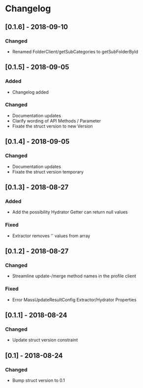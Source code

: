 # Changelog

## [0.1.6] - 2018-09-10
### Changed
- Renamed FolderClient/getSubCategories to getSubFolderById

## [0.1.5] - 2018-09-05
### Added
- Changelog added

### Changed
- Documentation updates
- Clarify wording of API Methods / Parameter
- Fixate the struct version to new Version

## [0.1.4] - 2018-09-05
### Changed
- Documentation updates
- Fixate the struct version temporary

## [0.1.3] - 2018-08-27
### Added
- Add the possibility Hydrator Getter can return null values

### Fixed
- Extractor removes '' values from array

## [0.1.2] - 2018-08-27
### Changed 
- Streamline update-/merge method names in the profile client

### Fixed
- Error MassUpdateResultConfig Extractor/Hydrator Properties

## [0.1.1] - 2018-08-24
### Changed 
- Update struct version constraint

## [0.1] - 2018-08-24
### Changed 
- Bump struct version to 0.1
